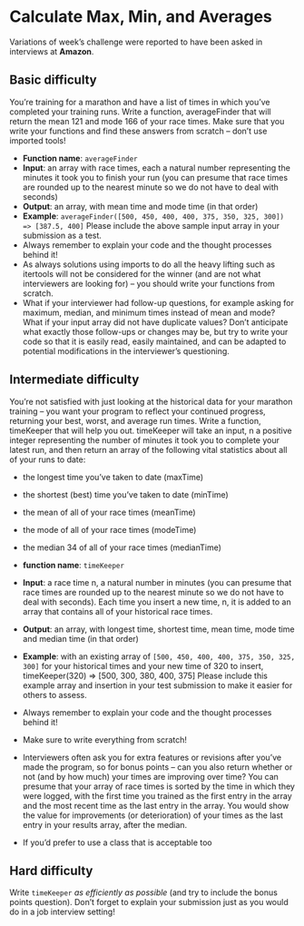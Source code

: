 # Calculate Max, Min, and Averages

Variations of week’s challenge were reported to have been asked in interviews at **Amazon**.

## Basic difficulty
You’re training for a marathon and have a list of times in which you’ve completed your training runs. Write a function, averageFinder that will return the mean 121 and mode 166 of your race times. Make sure that you write your functions and find these answers from scratch – don’t use imported tools!

* **Function name**: `averageFinder`
* **Input**: an array with race times, each a natural number representing the minutes it took you to finish your run (you can presume that race times are rounded up to the nearest minute so we do not have to deal with seconds)
* **Output**: an array, with mean time and mode time (in that order)
* **Example**: `averageFinder([500, 450, 400, 400, 375, 350, 325, 300]) => [387.5, 400]`
    Please include the above sample input array in your submission as a test.
* Always remember to explain your code and the thought processes behind it!
* As always solutions using imports to do all the heavy lifting such as itertools will not be considered for the winner (and are not what interviewers are looking for) – you should write your functions from scratch.
* What if your interviewer had follow-up questions, for example asking for maximum, median, and minimum times instead of mean and mode? What if your input array did not have duplicate values? Don’t anticipate what exactly those follow-ups or changes may be, but try to write your code so that it is easily read, easily maintained, and can be adapted to potential modifications in the interviewer’s questioning.


## Intermediate difficulty

You’re not satisfied with just looking at the historical data for your marathon training – you want your program to reflect your continued progress, returning your best, worst, and average run times. Write a function, timeKeeper that will help you out. timeKeeper will take an input, n a positive integer representing the number of minutes it took you to complete your latest run, and then return an array of the following vital statistics about all of your runs to date:

* the longest time you’ve taken to date (maxTime)
* the shortest (best) time you’ve taken to date (minTime)
* the mean of all of your race times (meanTime)
* the mode of all of your race times (modeTime)
* the median 34 of all of your race times (medianTime)

* **function name**: `timeKeeper`
* **Input**: a race time n, a natural number in minutes (you can presume that race times are rounded up to the nearest minute so we do not have to deal with seconds). Each time you insert a new time, n, it is added to an array that contains all of your historical race times.
* **Output**: an array, with longest time, shortest time, mean time, mode time and median time (in that order)
* **Example**: with an existing array of `[500, 450, 400, 400, 375, 350, 325, 300]` for your historical times and your new time of 320 to insert, timeKeeper(320) => [500, 300, 380, 400, 375]
    Please include this example array and insertion in your test submission to make it easier for others to assess.
* Always remember to explain your code and the thought processes behind it!
* Make sure to write everything from scratch!
* Interviewers often ask you for extra features or revisions after you’ve made the program, so for bonus points – can you also return whether or not (and by how much) your times are improving over time? You can presume that your array of race times is sorted by the time in which they were logged, with the first time you trained as the first entry in the array and the most recent time as the last entry in the array. You would show the value for improvements (or deterioration) of your times as the last entry in your results array, after the median.
* If you’d prefer to use a class that is acceptable too

## Hard difficulty

Write `timeKeeper` *as efficiently as possible* (and try to include the bonus points question).
Don’t forget to explain your submission just as you would do in a job interview setting!
